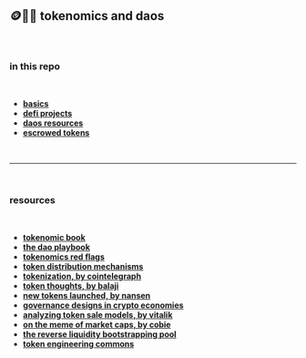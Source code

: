 ## 🪙🏴‍☠️ tokenomics and daos


<br>

### in this repo

<br>

* **[basics](basics.md)**
* **[defi projects](defi_projects.md)**
* **[daos resources](daos.md)**
* **[escrowed tokens](escrowed_tokens.md)**

<br>

----

<br>

### resources

<br>

* **[tokenomic book](https://github.com/sherminvo/TokenEconomyBook/wiki)**
* **[the dao playbook](https://operator.mirror.xyz/A1cDezs3GhRx4qQjBFHiv91wF3i5uqg2ce6-QXpWokk)**
* **[tokenomics red flags](https://medium.com/coinmonks/tokenomics-red-flags-you-cant-afford-to-ignore-part-i-1874f251c4db)**
* **[token distribution mechanisms](https://smithandcrown.com/research/introduction-to-token-distribution-mechanisms/)**
* **[tokenization, by cointelegraph](https://cointelegraph.com/explained/tokenization-explained)**
* **[token thoughts, by balaji](https://news.earn.com/thoughts-on-tokens-436109aabcbe)**
* **[new tokens launched, by nansen](https://www.nansen.ai/research/how-new-tokens-are-launched)**
* **[governance designs in crypto economies](https://medium.com/@karansirdesai28/navigating-governance-designs-in-crypto-economies-24170e04e391)**
* **[analyzing token sale models, by vitalik](https://www.vitalik.ca/general/2017/06/09/sales.html)**
* **[on the meme of market caps, by cobie](https://cobie.substack.com/p/on-the-meme-of-market-caps-and-unlocks)**
* **[the reverse liquidity bootstrapping pool](https://tokenomicsdao.substack.com/p/the-reverse-liquidity-bootstrapping)**
* **[token engineering commons](https://tecommons.org/)**



